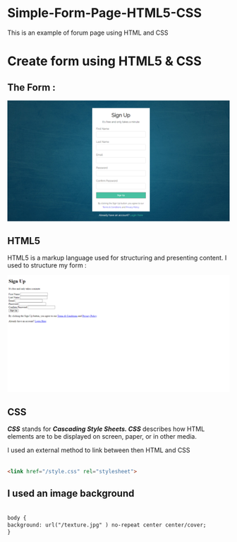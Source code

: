 # Simple-Form-Page-HTML5-CSS
This is an example of forum page using HTML and CSS 

# Create form using HTML5 & CSS

## The Form :

![Untitled](/Untitled.png)

## HTML5

HTML5 is a markup language used for structuring and presenting content. I used to structure my form :

![Untitled](/Untitled%201.png)

## CSS

***CSS*** stands for ***Cascading Style Sheets. CSS*** describes how HTML elements are to be displayed on screen, paper, or in other media. 

I used an external method to link between then HTML and CSS

```html :

<link href="/style.css" rel="stylesheet">

```

## I used an image background

```css:

body {
background: url("/texture.jpg" ) no-repeat center center/cover;
}

```
